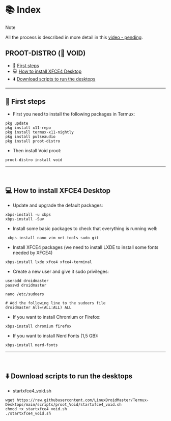 # 📚 Index

> [!NOTE]  
> All the process is described in more detail in this [video - pending]().

## PROOT-DISTRO (🌌 VOID)
* 🏁 [First steps](#first-steps-void-proot)
* 💻 [How to install XFCE4 Desktop](#xfce-void)
* ⬇️ [Download scripts to run the desktops](#easy-download-void-proot)

---

## 🏁 First steps <a name=first-steps-void-proot></a>

* First you need to install the following packages in Termux: 
```
pkg update
pkg install x11-repo
pkg install termux-x11-nightly
pkg install pulseaudio
pkg install proot-distro
```
* Then install Void proot: 
```
proot-distro install void
```

---  
<br>

## 💻 How to install XFCE4 Desktop <a name=xfce-void></a>

* Update and upgrade the default packages: 
```
xbps-install -u xbps
xbps-install -Suv
```

* Install some basic packages to check that everything is running well: 
```
 xbps-install nano vim net-tools sudo git
```

* Install XFCE4 packages (we need to install LXDE to install some fonts needed by XFCE4)
```
xbps-install lxde xfce4 xfce4-terminal
```

* Create a new user and give it sudo privileges: 
```
useradd droidmaster
passwd droidmaster

nano /etc/sudoers

# Add the following line to the sudoers file
droidmaster All=(ALL:ALL) ALL
```

* If you want to install Chromium or Firefox: 
```
xbps-install chromium firefox
```

* If you want to install Nerd Fonts (1,5 GB): 
```
xbps-install nerd-fonts
```


---  
<br>

## ⬇️ Download scripts to run the desktops <a name=easy-download-void-proot></a>

* startxfce4_void.sh
```
wget https://raw.githubusercontent.com/LinuxDroidMaster/Termux-Desktops/main/scripts/proot_Void/startxfce4_void.sh
chmod +x startxfce4_void.sh
./startxfce4_void.sh
```
